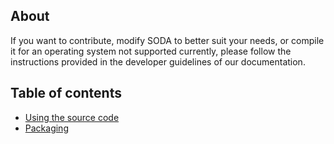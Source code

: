 ## About
If you want to contribute, modify SODA to better suit your needs, or compile it for an operating system not supported currently, please follow the instructions provided in the developer guidelines of our documentation.

## Table of contents
* [Using the source code](https://github.com/bvhpatel/SODA/wiki/Using-the-source-code)
* [Packaging](https://github.com/bvhpatel/SODA/wiki/Packaging)